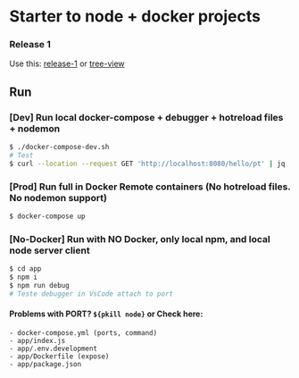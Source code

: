 # Starter to node + docker projects

### Release 1

Use this: [release-1](https://github.com/rodrigocirino/pipeline-node-aws/releases/tag/v1.0) or [tree-view](https://github.com/rodrigocirino/pipeline-node-aws/tree/v1.0)


## Run

### [Dev] Run local docker-compose + debugger + hotreload files + nodemon

```bash
$ ./docker-compose-dev.sh
# Test
$ curl --location --request GET 'http://localhost:8080/hello/pt' | jq
```

### [Prod] Run full in Docker Remote containers (No hotreload files. No nodemon support)

```bash
$ docker-compose up
```

### [No-Docker] Run with NO Docker, only local npm, and local node server client

```bash
$ cd app
$ npm i
$ npm run debug
# Teste debugger in VsCode attach to port
```


#### Problems with PORT? `${pkill node}` or Check here:

    - docker-compose.yml (ports, command)
    - app/index.js
    - app/.env.development
    - app/Dockerfile (expose)
    - app/package.json
